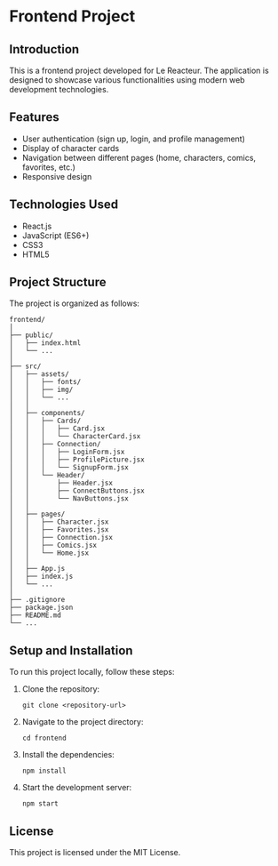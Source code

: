 
# Frontend Project

## Introduction
This is a frontend project developed for Le Reacteur. The application is designed to showcase various functionalities using modern web development technologies.

## Features
- User authentication (sign up, login, and profile management)
- Display of character cards
- Navigation between different pages (home, characters, comics, favorites, etc.)
- Responsive design

## Technologies Used
- React.js
- JavaScript (ES6+)
- CSS3
- HTML5

## Project Structure
The project is organized as follows:

```
frontend/
│
├── public/
│   ├── index.html
│   └── ...
│
├── src/
│   ├── assets/
│   │   ├── fonts/
│   │   ├── img/
│   │   └── ...
│   │
│   ├── components/
│   │   ├── Cards/
│   │   │   ├── Card.jsx
│   │   │   └── CharacterCard.jsx
│   │   ├── Connection/
│   │   │   ├── LoginForm.jsx
│   │   │   ├── ProfilePicture.jsx
│   │   │   └── SignupForm.jsx
│   │   └── Header/
│   │       ├── Header.jsx
│   │       ├── ConnectButtons.jsx
│   │       └── NavButtons.jsx
│   │
│   ├── pages/
│   │   ├── Character.jsx
│   │   ├── Favorites.jsx
│   │   ├── Connection.jsx
│   │   ├── Comics.jsx
│   │   └── Home.jsx
│   │
│   ├── App.js
│   ├── index.js
│   └── ...
│
├── .gitignore
├── package.json
├── README.md
└── ...
```

## Setup and Installation
To run this project locally, follow these steps:

1. Clone the repository:
    ```
    git clone <repository-url>
    ```
2. Navigate to the project directory:
    ```
    cd frontend
    ```
3. Install the dependencies:
    ```
    npm install
    ```
4. Start the development server:
    ```
    npm start
    ```

## License
This project is licensed under the MIT License.
